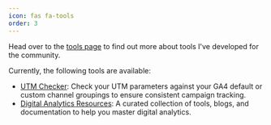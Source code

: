 ```yaml
---
icon: fas fa-tools
order: 3
---
```


Head over to the [tools page](https://tools.gunnargriese.com) to find out more about tools I've developed for the community.

Currently, the following tools are available:

- [UTM Checker](https://tools.gunnargriese.com/utm-checker/): Check your UTM parameters against your GA4 default or custom channel groupings to ensure consistent campaign tracking.
- [Digital Analytics Resources](https://tools.gunnargriese.com/resources/): A curated collection of tools, blogs, and documentation to help you master digital analytics.